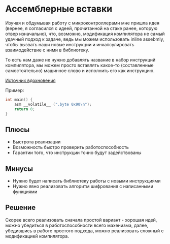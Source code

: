 # Ассемблерные вставки

Изучая и обдумывая работу с микроконтроллерами мне пришла идея (вернее, я
согласился с идеей, прочитанной на стаке ранее, которую отвер изначально), что,
возможно, модификация компилятора не самый удачный подход к задаче, ведь мы
можем использовать inline assebmly, чтобы вызвать наши новые инструкции и
инкапсулировать взаимодействие с ними в библиотеку.

То есть нам даже не нужно добавлять название в набор инструкций компилятора, мы
можем просто вставлять какое-то (составленные самостоятельно) машинное слово и
исполнить его как инструкцию.

[Источник вдохновения](https://stackoverflow.com/questions/19836327/change-instruction-set-in-gcc)

Пример:

```c
int main() {
    asm __volatile__ (".byte 0x90\n");
    return 0;
}
```

## Плюсы

- Быстрота реализации
- Возможность быстро проверить работоспособность
- Гарантии того, что инструкции точно будут задействованы


## Минусы

- Нужно будет написать библиотеку работы с новыми инструкциями
- Нужно явно реализовать алгоритм шифрования с написанными функциями


## Решение

Скорее всего реализовать сначала простой вариант - хорошая идей, можно
убедиться в работоспособности всего махенизма, далее, убедившись в работе
простого подхода, можно реализовать сложный с модификацией компилятора.
